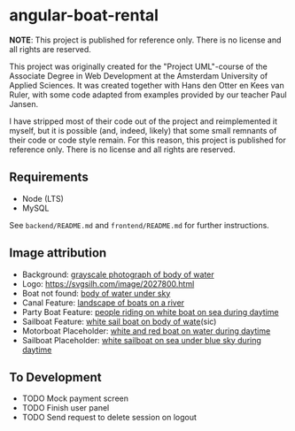 # angular-boat-rental

**NOTE**: This project is published for reference only. There is no license and all rights are reserved.

This project was originally created for the "Project UML"-course of the Associate Degree in Web Development at the Amsterdam University of Applied Sciences. It was created together with Hans den Otter en Kees van Ruler, with some code adapted from examples provided by our teacher Paul Jansen.

I have stripped most of their code out of the project and reimplemented it myself, but it is possible (and, indeed, likely) that some small remnants of their code or code style remain. For this reason, this project is published for reference only. There is no license and all rights are reserved.

## Requirements

- Node (LTS)
- MySQL

See `backend/README.md` and `frontend/README.md` for further instructions.

## Image attribution

- Background: [grayscale photograph of body of water](https://unsplash.com/photos/COE-CIGj8VA)
- Logo: <https://svgsilh.com/image/2027800.html>
- Boat not found: [body of water under sky](https://unsplash.com/photos/6ArTTluciuA)
- Canal Feature: [landscape of boats on a river](https://unsplash.com/photos/lJKm-eB280s)
- Party Boat Feature: [people riding on white boat on sea during daytime](https://unsplash.com/photos/zk_6h5I4T5Q)
- Sailboat Feature: [white sail boat on body of wate](https://unsplash.com/photos/-BcnpZHZJx4)(sic)
- Motorboat Placeholder: [white and red boat on water during daytime](https://unsplash.com/photos/y0Br6D28Lkg)
- Sailboat Placeholder: [white sailboat on sea under blue sky during daytime](https://unsplash.com/photos/exxNNGUWOb0)

## To Development

- TODO Mock payment screen
- TODO Finish user panel
- TODO Send request to delete session on logout
